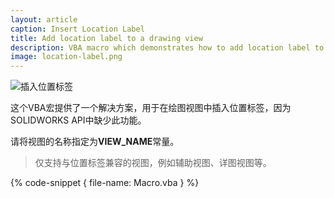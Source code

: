 ```yaml
---
layout: article
caption: Insert Location Label
title: Add location label to a drawing view
description: VBA macro which demonstrates how to add location label to a drawing view
image: location-label.png
---
```

![插入位置标签](location-label.png)

这个VBA宏提供了一个解决方案，用于在绘图视图中插入位置标签，因为SOLIDWORKS API中缺少此功能。

请将视图的名称指定为**VIEW_NAME**常量。

> 仅支持与位置标签兼容的视图，例如辅助视图、详图视图等。

{% code-snippet { file-name: Macro.vba } %}